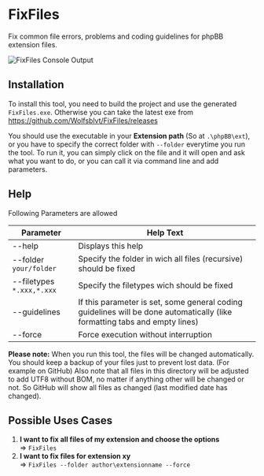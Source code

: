 # FixFiles
Fix common file errors, problems and coding guidelines for phpBB extension files.

![FixFiles Console Output](http://i.imgur.com/gBvL8by.png)

## Installation
To install this tool, you need to build the project and use the generated `FixFiles.exe`.
Otherwise you can take the latest exe from https://github.com/Wolfsblvt/FixFiles/releases

You should use the executable in your **Extension path** (So at `.\phpBB\ext`), or you have to specify the correct folder with `--folder` everytime you run the tool.
To run it, you can simply click on the file and it will open and ask what you want to do, or you can call it via command line and add parameters.

## Help
Following Parameters are allowed

| Parameter | Help Text |
| --------- | --------- |
| --help | Displays this help |
| --folder `your/folder` | Specify the folder in wich all files (recursive) should be fixed |
| --filetypes `*.xxx,*.xxx` | Specify the filetypes wich should be fixed |
| --guidelines | If this parameter is set, some general coding guidelines will be done automatically (like formatting tabs and empty lines) |
| --force | Force execution without interruption |

**Please note:** When you run this tool, the files will be changed automatically. You should keep a backup of your files just to prevent lost data. (For example on GitHub)
Also note that all files in this directory will be adjusted to add UTF8 without BOM, no matter if anything other will be changed or not. So GitHub will show all files as changed (last modified date has changed).

## Possible Uses Cases
1. **I want to fix all files of my extension and choose the options**<br />
=> `FixFiles`
2. **I want to fix files for extension xy**<br />
=> `FixFiles --folder author\extensionname --force`
